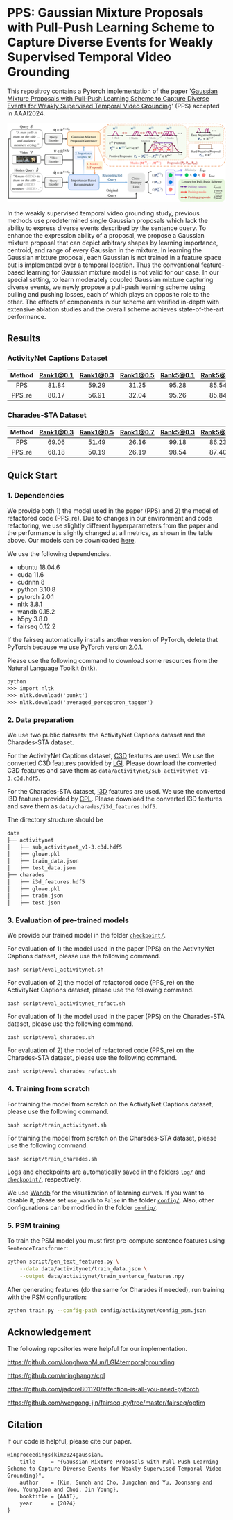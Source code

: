 # PPS: Gaussian Mixture Proposals with Pull-Push Learning Scheme to Capture Diverse Events for Weakly Supervised Temporal Video Grounding

This repositroy contains a Pytorch implementation of the paper '[Gaussian Mixture Proposals with Pull-Push Learning Scheme to Capture Diverse Events for Weakly Supervised Temporal Video Grounding](https://arxiv.org/pdf/2312.16388v1.pdf)' (PPS) accepted in AAAI2024.


![PPS_overview](./PPS_overview.png)

In the weakly supervised temporal video grounding study, previous methods use predetermined single Gaussian proposals which lack the ability to express diverse events described by the sentence query. To enhance the expression ability of a proposal, we propose a Gaussian mixture proposal that can depict arbitrary shapes by learning importance, centroid, and range of every Gaussian in the mixture. In learning the Gaussian mixture proposal, each Gaussian is not trained in a feature space but is implemented over a temporal location. Thus the conventional feature-based learning for Gaussian mixture model is not valid for our case. In our special setting, to learn moderately coupled Gaussian mixture capturing diverse events, we newly propose a pull-push learning scheme using pulling and pushing losses, each of which plays an opposite role to the other. The effects of components in our scheme are verified in-depth with extensive ablation studies and the overall scheme achieves state-of-the-art performance.

## Results

### ActivityNet Captions Dataset

|  Method  | Rank1@0.1 | Rank1@0.3 | Rank1@0.5 | Rank5@0.1 | Rank5@0.3 | Rank5@0.5 |
|  :-----: | :-------: | :-------: | :-------: | :-------: | :-------: | :-------: |
|   PPS   |   81.84   |   59.29   |   31.25   |   95.28   |   85.54   |   71.32   |
| PPS_re  |   80.17   |   56.91   |   32.04   |   95.26   |   85.84   |   74.85   |

### Charades-STA Dataset

|  Method  | Rank1@0.3 | Rank1@0.5 | Rank1@0.7 | Rank5@0.3 | Rank5@0.5 | Rank5@0.7 |
|  :-----: | :-------: | :-------: | :-------: | :-------: | :-------: | :-------: |
|   PPS   |   69.06   |   51.49   |   26.16   |   99.18   |   86.23   |   53.01   |
| PPS_re  |   68.18   |   50.19   |   26.19   |   98.54   |   87.40   |   53.32   |

## Quick Start

### 1. Dependencies

We provide both 1) the model used in the paper (PPS) and 2) the model of refactored code (PPS_re).
Due to changes in our environment and code refactoring, we use slightly different hyperparameters from the paper and the performance is slightly changed at all metrics, as shown in the table above.
Our models can be downloaded [here](https://drive.google.com/file/d/1bf9d_UpnPSDZnmAmjD_E5o2SOaWOXDRg/view?usp=sharing).

We use the following dependencies.

- ubuntu 18.04.6
- cuda 11.6
- cudnnn 8
- python 3.10.8
- pytorch 2.0.1
- nltk 3.8.1
- wandb 0.15.2
- h5py 3.8.0
- fairseq 0.12.2

If the fairseq automatically installs another version of PyTorch, delete that PyTorch because we use PyTorch version 2.0.1.

Please use the following command to download some resources from the Natural Language Toolkit (nltk).

```
python
>>> import nltk
>>> nltk.download('punkt')
>>> nltk.download('averaged_perceptron_tagger')
```

### 2. Data preparation

We use two public datasets: the ActivityNet Captions dataset and the Charades-STA dataset.

For the ActivityNet Captions dataset, [C3D](http://activity-net.org/challenges/2016/download.html#c3d) features are used.
We use the converted C3D features provided by [LGI](https://github.com/JonghwanMun/LGI4temporalgrounding).
Please download the converted C3D features and save them as `data/activitynet/sub_activitynet_v1-3.c3d.hdf5`.

For the Charades-STA dataset, [I3D](https://github.com/piergiaj/pytorch-i3d) features are used.
We use the converted I3D features provided by [CPL](https://github.com/minghangz/cpl).
Please download the converted I3D features and save them as `data/charades/i3d_features.hdf5`.

The directory structure should be

```
data
├── activitynet
│   ├── sub_activitynet_v1-3.c3d.hdf5
│   ├── glove.pkl
│   ├── train_data.json
│   ├── test_data.json
├── charades
│   ├── i3d_features.hdf5
│   ├── glove.pkl
│   ├── train.json
│   ├── test.json
```

### 3. Evaluation of pre-trained models


We provide our trained model in the folder [`checkpoint/`](checkpoint/). 

For evaluation of 1) the model used in the paper (PPS) on the ActivityNet Captions dataset, please use the following command.
```
bash script/eval_activitynet.sh
```

For evaluation of 2) the model of refactored code (PPS_re) on the ActivityNet Captions dataset, please use the following command.
```
bash script/eval_activitynet_refact.sh
```

For evaluation of 1) the model used in the paper (PPS) on the Charades-STA dataset, please use the following command.
```
bash script/eval_charades.sh
```

For evaluation of 2) the model of refactored code (PPS_re) on the Charades-STA dataset, please use the following command.
```
bash script/eval_charades_refact.sh
```

### 4. Training from scratch

For training the model from scratch on the ActivityNet Captions dataset, please use the following command.

```
bash script/train_activitynet.sh
```

For training the model from scratch on the Charades-STA dataset, please use the following command.

```
bash script/train_charades.sh
```

Logs and checkpoints are automatically saved in the folders [`log/`](log/) and [`checkpoint/`](checkpoint/), respectively.

We use [Wandb](https://wandb.ai/site) for the visualization of learning curves.
If you want to disable it, please set `use_wandb` to `False` in the folder [`config/`](config/).
Also, other configurations can be modified in the folder [`config/`](config/).

### 5. PSM training

To train the PSM model you must first pre-compute sentence features using `SentenceTransformer`:

```bash
python script/gen_text_features.py \
    --data data/activitynet/train_data.json \
    --output data/activitynet/train_sentence_features.npy
```

After generating features (do the same for Charades if needed), run training with the PSM configuration:

```bash
python train.py --config-path config/activitynet/config_psm.json
```

## Acknowledgement
The following repositories were helpful for our implementation.

https://github.com/JonghwanMun/LGI4temporalgrounding

https://github.com/minghangz/cpl

https://github.com/jadore801120/attention-is-all-you-need-pytorch

https://github.com/wengong-jin/fairseq-py/tree/master/fairseq/optim

## Citation
If our code is helpful, please cite our paper.

```
@inproceedings{kim2024gaussian,
    title     = "{Gaussian Mixture Proposals with Pull-Push Learning Scheme to Capture Diverse Events for Weakly Supervised Temporal Video Grounding}",
    author    = {Kim, Sunoh and Cho, Jungchan and Yu, Joonsang and Yoo, YoungJoon and Choi, Jin Young},
    booktitle = {AAAI},
    year      = {2024}
}
```
